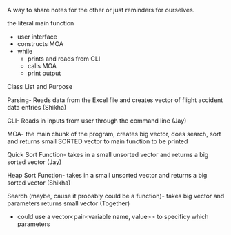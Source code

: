 A way to share notes for the other or just reminders for ourselves.

the literal main function
- user interface
- constructs MOA
- while
  - prints and reads from CLI
  - calls MOA
  - print output


Class List and Purpose

Parsing- Reads data from the Excel file and creates vector of flight accident data entries (Shikha)

CLI- Reads in inputs from user through the command line (Jay)

MOA- the main chunk of the program, creates big vector, does search, sort and returns small SORTED vector to main function to be printed

Quick Sort Function- takes in a small unsorted vector and returns a big sorted vector (Jay)

Heap Sort Function- takes in a small unsorted vector and returns a big sorted vector (Shikha)

Search (maybe, cause it probably could be a function)- takes big vector and parameters returns small vector (Together)
 - could use a vector<pair<variable name, value>> to specificy which parameters

